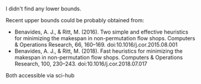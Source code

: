 I didn't find any lower bounds.

Recent upper bounds could be probably obtained from:

* Benavides, A. J., & Ritt, M. (2016). Two simple and effective heuristics for minimizing the makespan in non-permutation flow shops. Computers & Operations Research, 66, 160–169. doi:10.1016/j.cor.2015.08.001
* Benavides, A. J., & Ritt, M. (2018). Fast heuristics for minimizing the makespan in non-permutation flow shops. Computers & Operations Research, 100, 230–243. doi:10.1016/j.cor.2018.07.017

Both accessible via sci-hub
